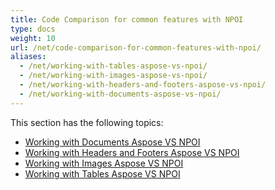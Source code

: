 ```yaml
---
title: Code Comparison for common features with NPOI
type: docs
weight: 10
url: /net/code-comparison-for-common-features-with-npoi/
aliases:
  - /net/working-with-tables-aspose-vs-npoi/
  - /net/working-with-images-aspose-vs-npoi/
  - /net/working-with-headers-and-footers-aspose-vs-npoi/
  - /net/working-with-documents-aspose-vs-npoi/
---
```


This section has the following topics:

- [Working with Documents Aspose VS NPOI](https://docs.aspose.com/words/net/working-with-documents-aspose-vs-npoi/)
- [Working with Headers and Footers Aspose VS NPOI](https://docs.aspose.com/words/net/working-with-headers-and-footers-aspose-vs-npoi/)
- [Working with Images Aspose VS NPOI](https://docs.aspose.com/words/net/working-with-images-aspose-vs-npoi/)
- [Working with Tables Aspose VS NPOI](https://docs.aspose.com/words/net/working-with-tables-aspose-vs-npoi/)
